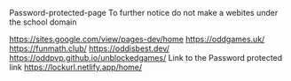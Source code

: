 Password-protected-page                     To further notice do not make a webites under the school domain

 https://sites.google.com/view/pages-dev/home  https://oddgames.uk/ https://funmath.club/  https://oddisbest.dev/    https://oddpvp.github.io/unblockedgames/
 Link to the Password protected link https://lockurl.netlify.app/home/ 
